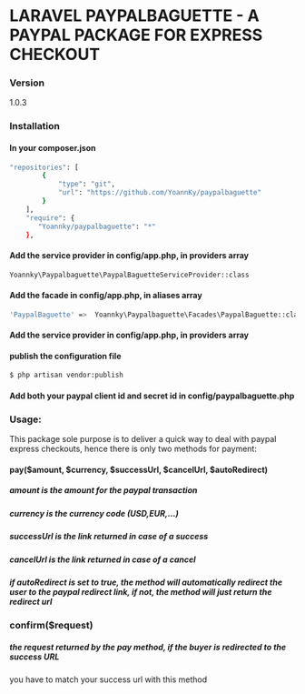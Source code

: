 # LARAVEL PAYPALBAGUETTE - A PAYPAL PACKAGE FOR EXPRESS CHECKOUT

### Version
1.0.3


### Installation
#### In your composer.json
```sh
"repositories": [
        {
            "type": "git",
            "url": "https://github.com/YoannKy/paypalbaguette"
        }
    ],
    "require": {
       "Yoannky/paypalbaguette": "*"
    },
```
#### Add the service provider in config/app.php, in providers array
```sh
Yoannky\Paypalbaguette\PaypalBaguetteServiceProvider::class
```
#### Add the facade in config/app.php, in aliases array
```sh
'PaypalBaguette' =>  Yoannky\Paypalbaguette\Facades\PaypalBaguette::class
```
#### Add the service provider in config/app.php, in providers array

#### publish the configuration file
```sh
$ php artisan vendor:publish
```
#### Add both your paypal client id and secret id in config/paypalbaguette.php

### Usage:
This package sole purpose is to deliver a quick way to deal with paypal express checkouts, hence there is only two methods for payment:

#### pay($amount, $currency, $successUrl, $cancelUrl, $autoRedirect)
##### amount is the amount for the paypal transaction
##### currency is the currency code (USD,EUR,...)
##### successUrl is the link returned in case of a success
##### cancelUrl is the link returned in case of a cancel 
##### if autoRedirect is set to true, the method will automatically redirect the user to the paypal redirect link, if not, the method will just return the redirect url  

### confirm($request)
##### the request returned by the pay method, if the buyer is redirected to the success URL
you have to match your success url with this method